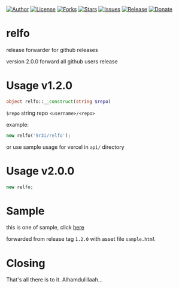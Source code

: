 
[![Author](https://img.shields.io/badge/author-9r3i-lightgrey.svg)](https://github.com/9r3i)
[![License](https://img.shields.io/github/license/9r3i/relfo.svg)](https://github.com/9r3i/relfo/blob/master/LICENSE)
[![Forks](https://img.shields.io/github/forks/9r3i/relfo.svg)](https://github.com/9r3i/relfo/network)
[![Stars](https://img.shields.io/github/stars/9r3i/relfo.svg)](https://github.com/9r3i/relfo/stargazers)
[![Issues](https://img.shields.io/github/issues/9r3i/relfo.svg)](https://github.com/9r3i/relfo/issues)
[![Release](https://img.shields.io/github/release/9r3i/relfo.svg)](https://github.com/9r3i/relfo/releases)
[![Donate](https://img.shields.io/badge/donate-paypal-orange.svg)](https://paypal.me/9r3i)


# relfo
release forwarder for github releases

version 2.0.0 forward all github users release


# Usage v1.2.0
```php
object relfo::__construct(string $repo)
```
```$repo``` string repo ```<username>/<repo>```

example:
```php
new relfo('9r3i/relfo');
```
or use sample usage for vercel in ```api/``` directory


# Usage v2.0.0
```php
new relfo;
```


# Sample
this is one of sample, click [here](https://relfo.vercel.app/9r3i/relfo/1.2.0/sample.html)

forwarded from release tag ```1.2.0``` with asset file ```sample.html```


# Closing
That's all there is to it. Alhamdulillaah...

